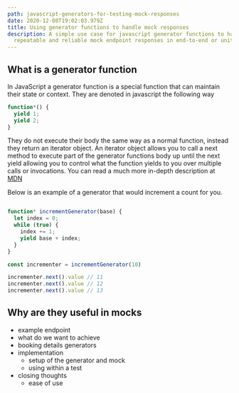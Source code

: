 ```yaml
---
path: javascript-generators-for-testing-mock-responses
date: 2020-12-08T19:02:03.979Z
title: Using generator functions to handle mock responses
description: A simple use case for javascript generator functions to handle
  repeatable and reliable mock endpoint responses in end-to-end or unit tests
---
```

## What is a generator function
In JavaScript a generator function is a special function that can maintain their state or context. They are denoted in javascript the following way
```js
function*() {
  yield 1;
  yield 2;
}
```

They do not execute their body the same way as a normal function, instead they return an iterator object. An iterator object allows you to call a next method to execute part of the generator functions body up until the next yield allowing you to control what the function yields to you over multiple calls or invocations. You can read a much more in-depth description at [MDN](https://developer.mozilla.org/en-US/docs/Web/JavaScript/Reference/Statements/function*)

Below is an example of a generator that would increment a count for you.

```js

function* incrementGenerator(base) {
  let index = 0;
  while (true) {
    index += 1;
    yield base + index;
  }
}

const incrementer = incrementGenerator(10)

incrementer.next().value // 11
incrementer.next().value // 12
incrementer.next().value // 13

```

## Why are they useful in mocks
  * example endpoint
  * what do we want to achieve
  * booking details generators
* implementation
  * setup of the generator and mock
  * using within a test
* closing thoughts
  * ease of use
  